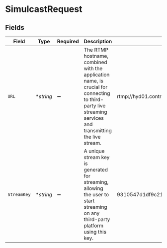 # SimulcastRequest


## Fields

| Field                                                                                                                                                     | Type                                                                                                                                                      | Required                                                                                                                                                  | Description                                                                                                                                               | Example                                                                                                                                                   |
| --------------------------------------------------------------------------------------------------------------------------------------------------------- | --------------------------------------------------------------------------------------------------------------------------------------------------------- | --------------------------------------------------------------------------------------------------------------------------------------------------------- | --------------------------------------------------------------------------------------------------------------------------------------------------------- | --------------------------------------------------------------------------------------------------------------------------------------------------------- |
| `URL`                                                                                                                                                     | **string*                                                                                                                                                 | :heavy_minus_sign:                                                                                                                                        | The RTMP hostname, combined with the application name, is crucial for connecting to third-party live streaming services and transmitting the live stream. | rtmp://hyd01.contribute.live-video.net/app/                                                                                                               |
| `StreamKey`                                                                                                                                               | **string*                                                                                                                                                 | :heavy_minus_sign:                                                                                                                                        | A unique stream key is generated for streaming, allowing the user to start streaming on any third-party platform using this key.                          | 9310547d1df9c219d851d91d5b768b36k61a264dcc447b63da6fb79ef925cd76d                                                                                         |